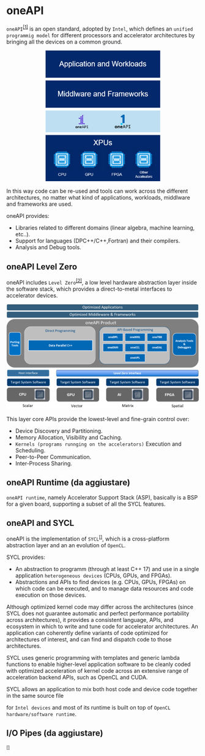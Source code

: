 # oneAPI
`oneAPI`<sup>[[1]](references.md#ref_oneapi)</sup> is an open standard, adopted by `Intel`, which defines an `unified programmig model` for different processors and accelerator architectures by bringing all the devices on a common ground.

<p align="center">
  <img src="img/oneapi_stack.png" width="300">
</p>

In this way code can be re-used and tools can work across the different architectures, no matter what kind of applications, workloads, middlware and frameworks are used. 

oneAPI provides: 
* Libraries related to different domains (linear algebra, machine learning, etc..). 
* Support for languages (DPC++/C++,Fortran) and their compilers.
* Analysis and Debug tools.


## oneAPI Level Zero <a name="ch_oneapi_lzero"></a>
oneAPI includes `Level Zero`<sup>[[2]](references.md#ref_oneapi_lzero)</sup>, a low level hardware abstraction layer inside the software stack, which provides a direct-to-metal interfaces to accelerator devices.

<p align="center">
  <img src="img/img_oneapi_stack.png" width="650">
</p>

This layer core APIs provide the lowest-level and fine-grain control over:
* Device Discovery and Partitioning.
* Memory Allocation, Visibility and Caching.
* `Kernels (programs runnging on the accelerators)` Execution and Scheduling.
* Peer-to-Peer Communication.
* Inter-Process Sharing.


## oneAPI Runtime <a name="ch_oneapi_runtime"></a> (da aggiustare)
`oneAPI runtime`, namely Accelerator Support Stack (ASP), basically is a BSP for a given board, supporting a subset of all the SYCL features.

## oneAPI and SYCL <a name="ch_sycl"></a>
oneAPI is the implementation of `SYCL`<sup>[[]](references.md#ref_sycl)</sup>, which is a cross-platform abstraction layer and an an evolution of `OpenCL`.

SYCL provides:
* An abstraction to programm (through at least C++ 17) and use in a single application `heterogeneous devices` (CPUs, GPUs, and FPGAs).
* Abstractions and APIs to find devices (e.g. CPUs, GPUs, FPGAs) on which code can be executed, and to manage data resources and code execution on those devices.


Although optimized kernel code may differ across the architectures (since SYCL does not guarantee automatic and perfect performance portability across architectures), it provides a consistent language, APIs, and ecosystem in which to write and tune code for accelerator architectures. An application can coherently define variants of code optimized for architectures of interest, and can find and dispatch code to those architectures.

SYCL uses generic programming with templates and generic lambda functions to enable higher-level application software to be cleanly coded with optimized acceleration of kernel code across an extensive range of acceleration backend APIs, such as OpenCL and CUDA.

SYCL allows an application to mix both host code and device code together in the same source file


for `Intel devices` and most of its runtime is built on top of `OpenCL hardware/software runtime`. 

## I/O Pipes <a name="ch_iopipe"></a> (da aggiustare)
<sup>[[]](references.md#ref_iopipe)</sup>
